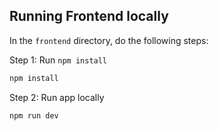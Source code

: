 ## Running Frontend locally
In the `frontend` directory, do the following steps:

Step 1: Run `npm install`
```sh
npm install
```

Step 2: Run app locally
```sh
npm run dev
```